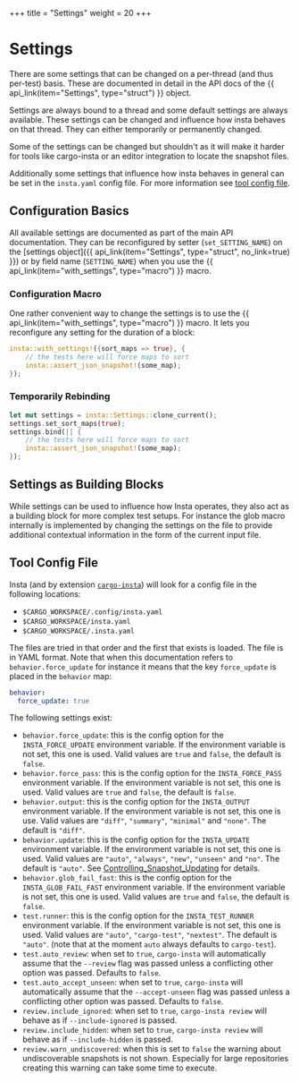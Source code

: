 +++
title = "Settings"
weight = 20
+++

# Settings

There are some settings that can be changed on a per-thread (and thus
per-test) basis.  These are documented in detail in the API docs of the
{{ api_link(item="Settings", type="struct") }} object.

Settings are always bound to a thread and some default settings are always
available.  These settings can be changed and influence how insta behaves on
that thread.  They can either temporarily or permanently changed.

Some of the settings can be changed but shouldn't as it will make it harder
for tools like cargo-insta or an editor integration to locate the snapshot
files.

Additionally some settings that influence how insta behaves in general can
be set in the `insta.yaml` config file.  For more information see [tool
config file](#tool-config-file).

## Configuration Basics

All available settings are documented as part of the main API documentation.
They can be reconfigured by setter (`set_SETTING_NAME`) on the [settings object]({{ api_link(item="Settings", type="struct", no_link=true) }}) or by field name (`SETTING_NAME`) when you use
the {{ api_link(item="with_settings", type="macro") }} macro.

### Configuration Macro

One rather convenient way to change the settings is to use the
{{ api_link(item="with_settings", type="macro") }} macro.  It lets you
reconfigure any setting for the duration of a block:

```rust
insta::with_settings!({sort_maps => true}, {
    // the tests here will force maps to sort
    insta::assert_json_snapshot!(some_map);
});
```

### Temporarily Rebinding

```rust
let mut settings = insta::Settings::clone_current();
settings.set_sort_maps(true);
settings.bind(|| {
    // the tests here will force maps to sort
    insta::assert_json_snapshot!(some_map);
});
```

## Settings as Building Blocks

While settings can be used to influence how Insta operates, they also act as
a building block for more complex test setups.  For instance the glob macro
internally is implemented by changing the settings on the file to provide
additional contextual information in the form of the current input file.

## Tool Config File

Insta (and by extension [`cargo-insta`](../cli/)) will look for a config file
in the following locations:

* `$CARGO_WORKSPACE/.config/insta.yaml`
* `$CARGO_WORKSPACE/insta.yaml`
* `$CARGO_WORKSPACE/.insta.yaml`

The files are tried in that order and the first that exists is loaded.  The file
is in YAML format.  Note that when this documentation refers to `behavior.force_update`
for instance it means that the key `force_update` is placed in the `behavior`
map:

```yaml
behavior:
  force_update: true
```

The following settings exist:

* `behavior.force_update`: this is the config option for the `INSTA_FORCE_UPDATE`
  environment variable.  If the environment variable is not set, this one is
  used.  Valid values are `true` and `false`, the default is `false`.
* `behavior.force_pass`: this is the config option for the `INSTA_FORCE_PASS`
  environment variable.  If the environment variable is not set, this one is
  used.  Valid values are `true` and `false`, the default is `false`.
* `behavior.output`: this is the config option for the `INSTA_OUTPUT`
  environment variable.  If the environment variable is not set, this one is
  use.  Valid values are `"diff"`, `"summary"`, `"minimal"` and `"none"`.
  The default is `"diff"`.
* `behavior.update`: this is the config option for the `INSTA_UPDATE`
  environment variable.  If the environment variable is not set, this one is
  used.  Valid values are `"auto"`, `"always"`, `"new"`, `"unseen"` and `"no"`.
  The default is `"auto"`. See [Controlling_Snapshot_Updating](/docs/advanced/#controlling-snapshot-updating) for details.
* `behavior.glob_fail_fast`: this is the config option for the `INSTA_GLOB_FAIL_FAST`
  environment variable.  If the environment variable is not set, this one is
  used.  Valid values are `true` and `false`, the default is `false`.
* `test.runner`: this is the config option for the `INSTA_TEST_RUNNER`
  environment variable.  If the environment variable is not set, this one is
  used.  Valid values are `"auto"`, `"cargo-test"`, `"nextest"`.  The default
  is `"auto"`. (note that at the moment `auto` always defaults to `cargo-test`).
* `test.auto_review`: when set to `true`, `cargo-insta` will automatically assume
  that the `--review` flag was passed unless a conflicting other option was passed.
  Defaults to `false`.
* `test.auto_accept_unseen`: when set to `true`, `cargo-insta` will automatically assume
  that the `--accept-unseen` flag was passed unless a conflicting other option was passed.
  Defaults to `false`.
* `review.include_ignored`: when set to `true`, `cargo-insta review` will behave
  as if `--include-ignored` is passed.
* `review.include_hidden`: when set to `true`, `cargo-insta review` will behave
  as if `--include-hidden` is passed.
* `review.warn_undiscovered`: when this is set to `false` the warning about undiscoverable
  snapshots is not shown.  Especially for large repositories creating this warning can
  take some time to execute.
